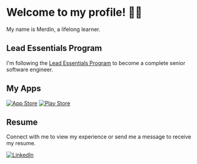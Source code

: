 # Welcome to my profile! 👋🏻

My name is Merdin, a lifelong learner.

## Lead Essentials Program

I'm following the [Lead Essentials Program](https://iosacademy.essentialdeveloper.com/p/ios-lead-essentials) to become a complete senior software engineer.

## My Apps

[![App Store](https://img.shields.io/badge/My%20iOS%20apps-blue?style=for-the-badge&logo=apple)](https://apps.apple.com/nl/developer/merdin-kahrimanovic/id1732308905)
[![Play Store](https://img.shields.io/badge/My%20Android%20apps-green?style=for-the-badge&logo=android)](https://play.google.com/store/apps/developer?id=Merdin+Kahrimanovi%C4%87)

## Resume
Connect with me to view my experience or send me a message to receive my resume.

[![LinkedIn](https://img.shields.io/badge/LinkedIn%20-%230A66C2.svg?&style=for-the-badge&logo=LinkedIn&logoColor=FFFFFF)](https://www.linkedin.com/in/merdin/) 
